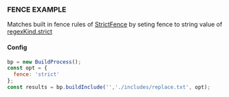 ### FENCE EXAMPLE

Matches built in fence rules of [StrictFence](/build-include/classes/src_fences.strictfence.html)
by seting fence to string value of [regexKind.strict](/build-include/enums/enums.fencekind.html#strict)

#### Config

````js
bp = new BuildProcess();
const opt = {
  fence: 'strict'
};
const results = bp.buildInclude('','./includes/replace.txt', opt);
````
